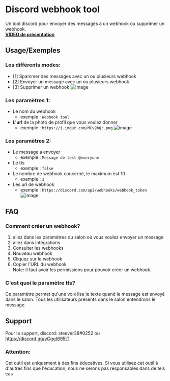 # Discord webhook tool
Un tool discord pour envoyer des messages à un webhook ou supprimer un webhook.  
[__VIDEO de présentation__](https://i.imgur.com/yFnDeCn.mp4)


## Usage/Exemples

### Les différents modes:
* [1] Spammer des messages avec un ou plusieurs webhook
* [2] Envoyer un message avec un ou plusieurs webhook
* [3] Supprimer un webhook
![image](https://i.imgur.com/xfj6qRn.png)

### Les paramètres 1:
* Le nom du webhook
    * exemple : `Webhook tool`
* __L'url__ de la photo de profil que vous voulez donner
    * exemple : `https://i.imgur.com/MCv9bQr.png`
![image](https://i.imgur.com/D762dfi.png)

### Les paramètres 2:
* Le message a envoyer
    * exemple : `Message de test @everyone`
* Le tts
    * exemple : `false`
* Le nombre de webhook concerné, le maximum est 10
    * exemple : `3`
* Les url de webhook
    * exemple : `https://discord.com/api/webhooks/webhook_token`
![image](https://i.imgur.com/8kZejoq.png)

## FAQ

### Comment créer un webhook?

1. allez dans les paramètres du salon où vous voulez envoyer un message
2. allez dans intégrations
3. Consulter les webhooks
4. Nouveau webhook
5. Cliquez sur le webhook
6. Copier l'URL du webhook  
Note: il faut avoir les permissions pour pouvoir créer un webhook.

### C'est quoi le paramètre tts?

Ce paramètre permet qu'une voix lise le texte quand le message est envoyé dans le salon. Tous les utilisateurs présents dans le salon entendrons le message.
## Support

Pour le support, discord: steever38#0252 ou https://discord.gg/yCggt695tT.


### Attention:

Cet outil est uniquement à des fins éducatives. Si vous utilisez cet outil à d'autres fins que l'éducation, nous ne serons pas responsables dans de tels cas
